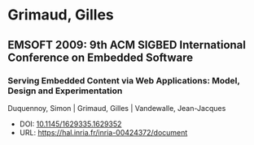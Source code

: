 # Grimaud, Gilles

## EMSOFT 2009: 9th ACM SIGBED International Conference on Embedded Software

### Serving Embedded Content via Web Applications: Model, Design and Experimentation
Duquennoy, Simon | Grimaud, Gilles | Vandewalle, Jean-Jacques
* DOI: [10.1145/1629335.1629352](https://doi.org/10.1145/1629335.1629352)
* URL: <https://hal.inria.fr/inria-00424372/document>

